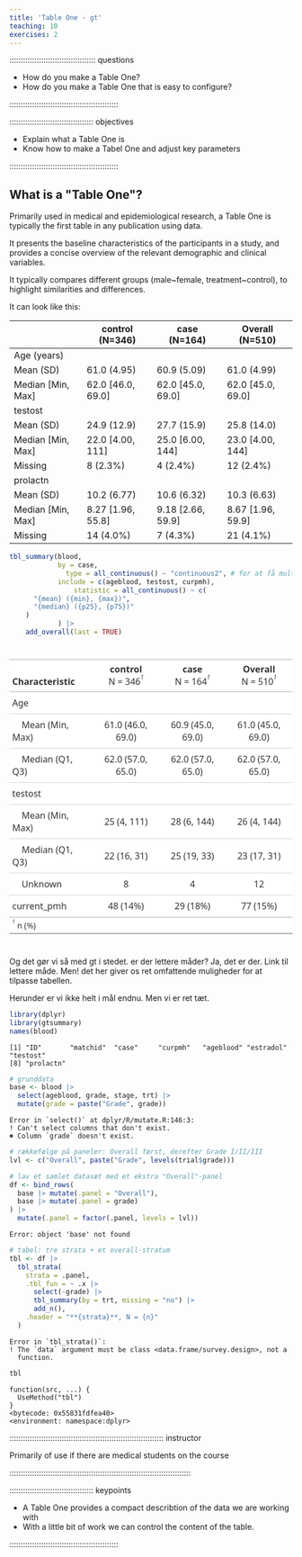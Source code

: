 ```yaml
---
title: 'Table One - gt'
teaching: 10
exercises: 2
---
```


:::::::::::::::::::::::::::::::::::::: questions 

- How do you make a Table One?
- How do you make a Table One that is easy to configure?

::::::::::::::::::::::::::::::::::::::::::::::::

::::::::::::::::::::::::::::::::::::: objectives

- Explain what a Table One is
- Know how to make a Tabel One and adjust key parameters


::::::::::::::::::::::::::::::::::::::::::::::::

## What is a "Table One"?

Primarily used in medical and epidemiological research,
a Table One is typically the first table in any publication
using data.

It presents the baseline characteristics of the participants
in a study, and provides a concise overview of the relevant
demographic and clinical variables.

It typically compares different groups (male~female, treatment~control), to highlight similarities and differences.





It can look like this:

<!--html_preserve--><div class="Rtable1"><table class="Rtable1">
<thead>
<tr>
<th class='rowlabel firstrow lastrow'></th>
<th class='firstrow lastrow'><span class='stratlabel'>control<br/><span class='stratn'>(N=346)</span></span></th>
<th class='firstrow lastrow'><span class='stratlabel'>case<br/><span class='stratn'>(N=164)</span></span></th>
<th class='firstrow lastrow'><span class='stratlabel'>Overall<br/><span class='stratn'>(N=510)</span></span></th>
</tr>
</thead>
<tbody>
<tr>
<td class='rowlabel firstrow'><span class='varlabel'>Age<span class='varunits'> (years)</span></span></td>
<td class='firstrow'></td>
<td class='firstrow'></td>
<td class='firstrow'></td>
</tr>
<tr>
<td class='rowlabel'>Mean (SD)</td>
<td>61.0 (4.95)</td>
<td>60.9 (5.09)</td>
<td>61.0 (4.99)</td>
</tr>
<tr>
<td class='rowlabel lastrow'>Median [Min, Max]</td>
<td class='lastrow'>62.0 [46.0, 69.0]</td>
<td class='lastrow'>62.0 [45.0, 69.0]</td>
<td class='lastrow'>62.0 [45.0, 69.0]</td>
</tr>
<tr>
<td class='rowlabel firstrow'><span class='varlabel'>testost</span></td>
<td class='firstrow'></td>
<td class='firstrow'></td>
<td class='firstrow'></td>
</tr>
<tr>
<td class='rowlabel'>Mean (SD)</td>
<td>24.9 (12.9)</td>
<td>27.7 (15.9)</td>
<td>25.8 (14.0)</td>
</tr>
<tr>
<td class='rowlabel'>Median [Min, Max]</td>
<td>22.0 [4.00, 111]</td>
<td>25.0 [6.00, 144]</td>
<td>23.0 [4.00, 144]</td>
</tr>
<tr>
<td class='rowlabel lastrow'>Missing</td>
<td class='lastrow'>8 (2.3%)</td>
<td class='lastrow'>4 (2.4%)</td>
<td class='lastrow'>12 (2.4%)</td>
</tr>
<tr>
<td class='rowlabel firstrow'><span class='varlabel'>prolactn</span></td>
<td class='firstrow'></td>
<td class='firstrow'></td>
<td class='firstrow'></td>
</tr>
<tr>
<td class='rowlabel'>Mean (SD)</td>
<td>10.2 (6.77)</td>
<td>10.6 (6.32)</td>
<td>10.3 (6.63)</td>
</tr>
<tr>
<td class='rowlabel'>Median [Min, Max]</td>
<td>8.27 [1.96, 55.8]</td>
<td>9.18 [2.66, 59.9]</td>
<td>8.67 [1.96, 59.9]</td>
</tr>
<tr>
<td class='rowlabel lastrow'>Missing</td>
<td class='lastrow'>14 (4.0%)</td>
<td class='lastrow'>7 (4.3%)</td>
<td class='lastrow'>21 (4.1%)</td>
</tr>
</tbody>
</table>
</div><!--/html_preserve-->




``` r
tbl_summary(blood, 
            by = case, 
              type = all_continuous() ~ "continuous2", # for at få multilinie summary stats
            include = c(ageblood, testost, curpmh),
                statistic = all_continuous() ~ c(
      "{mean} ({min}, {max})",
      "{median} ({p25}, {p75})"
    )
            ) |>
    add_overall(last = TRUE)
```

<!--html_preserve--><div id="soagszdslx" style="padding-left:0px;padding-right:0px;padding-top:10px;padding-bottom:10px;overflow-x:auto;overflow-y:auto;width:auto;height:auto;">
<style>#soagszdslx table {
  font-family: system-ui, 'Segoe UI', Roboto, Helvetica, Arial, sans-serif, 'Apple Color Emoji', 'Segoe UI Emoji', 'Segoe UI Symbol', 'Noto Color Emoji';
  -webkit-font-smoothing: antialiased;
  -moz-osx-font-smoothing: grayscale;
}

#soagszdslx thead, #soagszdslx tbody, #soagszdslx tfoot, #soagszdslx tr, #soagszdslx td, #soagszdslx th {
  border-style: none;
}

#soagszdslx p {
  margin: 0;
  padding: 0;
}

#soagszdslx .gt_table {
  display: table;
  border-collapse: collapse;
  line-height: normal;
  margin-left: auto;
  margin-right: auto;
  color: #333333;
  font-size: 16px;
  font-weight: normal;
  font-style: normal;
  background-color: #FFFFFF;
  width: auto;
  border-top-style: solid;
  border-top-width: 2px;
  border-top-color: #A8A8A8;
  border-right-style: none;
  border-right-width: 2px;
  border-right-color: #D3D3D3;
  border-bottom-style: solid;
  border-bottom-width: 2px;
  border-bottom-color: #A8A8A8;
  border-left-style: none;
  border-left-width: 2px;
  border-left-color: #D3D3D3;
}

#soagszdslx .gt_caption {
  padding-top: 4px;
  padding-bottom: 4px;
}

#soagszdslx .gt_title {
  color: #333333;
  font-size: 125%;
  font-weight: initial;
  padding-top: 4px;
  padding-bottom: 4px;
  padding-left: 5px;
  padding-right: 5px;
  border-bottom-color: #FFFFFF;
  border-bottom-width: 0;
}

#soagszdslx .gt_subtitle {
  color: #333333;
  font-size: 85%;
  font-weight: initial;
  padding-top: 3px;
  padding-bottom: 5px;
  padding-left: 5px;
  padding-right: 5px;
  border-top-color: #FFFFFF;
  border-top-width: 0;
}

#soagszdslx .gt_heading {
  background-color: #FFFFFF;
  text-align: center;
  border-bottom-color: #FFFFFF;
  border-left-style: none;
  border-left-width: 1px;
  border-left-color: #D3D3D3;
  border-right-style: none;
  border-right-width: 1px;
  border-right-color: #D3D3D3;
}

#soagszdslx .gt_bottom_border {
  border-bottom-style: solid;
  border-bottom-width: 2px;
  border-bottom-color: #D3D3D3;
}

#soagszdslx .gt_col_headings {
  border-top-style: solid;
  border-top-width: 2px;
  border-top-color: #D3D3D3;
  border-bottom-style: solid;
  border-bottom-width: 2px;
  border-bottom-color: #D3D3D3;
  border-left-style: none;
  border-left-width: 1px;
  border-left-color: #D3D3D3;
  border-right-style: none;
  border-right-width: 1px;
  border-right-color: #D3D3D3;
}

#soagszdslx .gt_col_heading {
  color: #333333;
  background-color: #FFFFFF;
  font-size: 100%;
  font-weight: normal;
  text-transform: inherit;
  border-left-style: none;
  border-left-width: 1px;
  border-left-color: #D3D3D3;
  border-right-style: none;
  border-right-width: 1px;
  border-right-color: #D3D3D3;
  vertical-align: bottom;
  padding-top: 5px;
  padding-bottom: 6px;
  padding-left: 5px;
  padding-right: 5px;
  overflow-x: hidden;
}

#soagszdslx .gt_column_spanner_outer {
  color: #333333;
  background-color: #FFFFFF;
  font-size: 100%;
  font-weight: normal;
  text-transform: inherit;
  padding-top: 0;
  padding-bottom: 0;
  padding-left: 4px;
  padding-right: 4px;
}

#soagszdslx .gt_column_spanner_outer:first-child {
  padding-left: 0;
}

#soagszdslx .gt_column_spanner_outer:last-child {
  padding-right: 0;
}

#soagszdslx .gt_column_spanner {
  border-bottom-style: solid;
  border-bottom-width: 2px;
  border-bottom-color: #D3D3D3;
  vertical-align: bottom;
  padding-top: 5px;
  padding-bottom: 5px;
  overflow-x: hidden;
  display: inline-block;
  width: 100%;
}

#soagszdslx .gt_spanner_row {
  border-bottom-style: hidden;
}

#soagszdslx .gt_group_heading {
  padding-top: 8px;
  padding-bottom: 8px;
  padding-left: 5px;
  padding-right: 5px;
  color: #333333;
  background-color: #FFFFFF;
  font-size: 100%;
  font-weight: initial;
  text-transform: inherit;
  border-top-style: solid;
  border-top-width: 2px;
  border-top-color: #D3D3D3;
  border-bottom-style: solid;
  border-bottom-width: 2px;
  border-bottom-color: #D3D3D3;
  border-left-style: none;
  border-left-width: 1px;
  border-left-color: #D3D3D3;
  border-right-style: none;
  border-right-width: 1px;
  border-right-color: #D3D3D3;
  vertical-align: middle;
  text-align: left;
}

#soagszdslx .gt_empty_group_heading {
  padding: 0.5px;
  color: #333333;
  background-color: #FFFFFF;
  font-size: 100%;
  font-weight: initial;
  border-top-style: solid;
  border-top-width: 2px;
  border-top-color: #D3D3D3;
  border-bottom-style: solid;
  border-bottom-width: 2px;
  border-bottom-color: #D3D3D3;
  vertical-align: middle;
}

#soagszdslx .gt_from_md > :first-child {
  margin-top: 0;
}

#soagszdslx .gt_from_md > :last-child {
  margin-bottom: 0;
}

#soagszdslx .gt_row {
  padding-top: 8px;
  padding-bottom: 8px;
  padding-left: 5px;
  padding-right: 5px;
  margin: 10px;
  border-top-style: solid;
  border-top-width: 1px;
  border-top-color: #D3D3D3;
  border-left-style: none;
  border-left-width: 1px;
  border-left-color: #D3D3D3;
  border-right-style: none;
  border-right-width: 1px;
  border-right-color: #D3D3D3;
  vertical-align: middle;
  overflow-x: hidden;
}

#soagszdslx .gt_stub {
  color: #333333;
  background-color: #FFFFFF;
  font-size: 100%;
  font-weight: initial;
  text-transform: inherit;
  border-right-style: solid;
  border-right-width: 2px;
  border-right-color: #D3D3D3;
  padding-left: 5px;
  padding-right: 5px;
}

#soagszdslx .gt_stub_row_group {
  color: #333333;
  background-color: #FFFFFF;
  font-size: 100%;
  font-weight: initial;
  text-transform: inherit;
  border-right-style: solid;
  border-right-width: 2px;
  border-right-color: #D3D3D3;
  padding-left: 5px;
  padding-right: 5px;
  vertical-align: top;
}

#soagszdslx .gt_row_group_first td {
  border-top-width: 2px;
}

#soagszdslx .gt_row_group_first th {
  border-top-width: 2px;
}

#soagszdslx .gt_summary_row {
  color: #333333;
  background-color: #FFFFFF;
  text-transform: inherit;
  padding-top: 8px;
  padding-bottom: 8px;
  padding-left: 5px;
  padding-right: 5px;
}

#soagszdslx .gt_first_summary_row {
  border-top-style: solid;
  border-top-color: #D3D3D3;
}

#soagszdslx .gt_first_summary_row.thick {
  border-top-width: 2px;
}

#soagszdslx .gt_last_summary_row {
  padding-top: 8px;
  padding-bottom: 8px;
  padding-left: 5px;
  padding-right: 5px;
  border-bottom-style: solid;
  border-bottom-width: 2px;
  border-bottom-color: #D3D3D3;
}

#soagszdslx .gt_grand_summary_row {
  color: #333333;
  background-color: #FFFFFF;
  text-transform: inherit;
  padding-top: 8px;
  padding-bottom: 8px;
  padding-left: 5px;
  padding-right: 5px;
}

#soagszdslx .gt_first_grand_summary_row {
  padding-top: 8px;
  padding-bottom: 8px;
  padding-left: 5px;
  padding-right: 5px;
  border-top-style: double;
  border-top-width: 6px;
  border-top-color: #D3D3D3;
}

#soagszdslx .gt_last_grand_summary_row_top {
  padding-top: 8px;
  padding-bottom: 8px;
  padding-left: 5px;
  padding-right: 5px;
  border-bottom-style: double;
  border-bottom-width: 6px;
  border-bottom-color: #D3D3D3;
}

#soagszdslx .gt_striped {
  background-color: rgba(128, 128, 128, 0.05);
}

#soagszdslx .gt_table_body {
  border-top-style: solid;
  border-top-width: 2px;
  border-top-color: #D3D3D3;
  border-bottom-style: solid;
  border-bottom-width: 2px;
  border-bottom-color: #D3D3D3;
}

#soagszdslx .gt_footnotes {
  color: #333333;
  background-color: #FFFFFF;
  border-bottom-style: none;
  border-bottom-width: 2px;
  border-bottom-color: #D3D3D3;
  border-left-style: none;
  border-left-width: 2px;
  border-left-color: #D3D3D3;
  border-right-style: none;
  border-right-width: 2px;
  border-right-color: #D3D3D3;
}

#soagszdslx .gt_footnote {
  margin: 0px;
  font-size: 90%;
  padding-top: 4px;
  padding-bottom: 4px;
  padding-left: 5px;
  padding-right: 5px;
}

#soagszdslx .gt_sourcenotes {
  color: #333333;
  background-color: #FFFFFF;
  border-bottom-style: none;
  border-bottom-width: 2px;
  border-bottom-color: #D3D3D3;
  border-left-style: none;
  border-left-width: 2px;
  border-left-color: #D3D3D3;
  border-right-style: none;
  border-right-width: 2px;
  border-right-color: #D3D3D3;
}

#soagszdslx .gt_sourcenote {
  font-size: 90%;
  padding-top: 4px;
  padding-bottom: 4px;
  padding-left: 5px;
  padding-right: 5px;
}

#soagszdslx .gt_left {
  text-align: left;
}

#soagszdslx .gt_center {
  text-align: center;
}

#soagszdslx .gt_right {
  text-align: right;
  font-variant-numeric: tabular-nums;
}

#soagszdslx .gt_font_normal {
  font-weight: normal;
}

#soagszdslx .gt_font_bold {
  font-weight: bold;
}

#soagszdslx .gt_font_italic {
  font-style: italic;
}

#soagszdslx .gt_super {
  font-size: 65%;
}

#soagszdslx .gt_footnote_marks {
  font-size: 75%;
  vertical-align: 0.4em;
  position: initial;
}

#soagszdslx .gt_asterisk {
  font-size: 100%;
  vertical-align: 0;
}

#soagszdslx .gt_indent_1 {
  text-indent: 5px;
}

#soagszdslx .gt_indent_2 {
  text-indent: 10px;
}

#soagszdslx .gt_indent_3 {
  text-indent: 15px;
}

#soagszdslx .gt_indent_4 {
  text-indent: 20px;
}

#soagszdslx .gt_indent_5 {
  text-indent: 25px;
}

#soagszdslx .katex-display {
  display: inline-flex !important;
  margin-bottom: 0.75em !important;
}

#soagszdslx div.Reactable > div.rt-table > div.rt-thead > div.rt-tr.rt-tr-group-header > div.rt-th-group:after {
  height: 0px !important;
}
</style>
<table class="gt_table" data-quarto-disable-processing="false" data-quarto-bootstrap="false">
  <thead>
    <tr class="gt_col_headings">
      <th class="gt_col_heading gt_columns_bottom_border gt_left" rowspan="1" colspan="1" scope="col" id="label"><span class='gt_from_md'><strong>Characteristic</strong></span></th>
      <th class="gt_col_heading gt_columns_bottom_border gt_center" rowspan="1" colspan="1" scope="col" id="stat_1"><span class='gt_from_md'><strong>control</strong><br />
N = 346</span><span class="gt_footnote_marks" style="white-space:nowrap;font-style:italic;font-weight:normal;line-height:0;"><sup>1</sup></span></th>
      <th class="gt_col_heading gt_columns_bottom_border gt_center" rowspan="1" colspan="1" scope="col" id="stat_2"><span class='gt_from_md'><strong>case</strong><br />
N = 164</span><span class="gt_footnote_marks" style="white-space:nowrap;font-style:italic;font-weight:normal;line-height:0;"><sup>1</sup></span></th>
      <th class="gt_col_heading gt_columns_bottom_border gt_center" rowspan="1" colspan="1" scope="col" id="stat_0"><span class='gt_from_md'><strong>Overall</strong><br />
N = 510</span><span class="gt_footnote_marks" style="white-space:nowrap;font-style:italic;font-weight:normal;line-height:0;"><sup>1</sup></span></th>
    </tr>
  </thead>
  <tbody class="gt_table_body">
    <tr><td headers="label" class="gt_row gt_left">Age</td>
<td headers="stat_1" class="gt_row gt_center"><br /></td>
<td headers="stat_2" class="gt_row gt_center"><br /></td>
<td headers="stat_0" class="gt_row gt_center"><br /></td></tr>
    <tr><td headers="label" class="gt_row gt_left">    Mean (Min, Max)</td>
<td headers="stat_1" class="gt_row gt_center">61.0 (46.0, 69.0)</td>
<td headers="stat_2" class="gt_row gt_center">60.9 (45.0, 69.0)</td>
<td headers="stat_0" class="gt_row gt_center">61.0 (45.0, 69.0)</td></tr>
    <tr><td headers="label" class="gt_row gt_left">    Median (Q1, Q3)</td>
<td headers="stat_1" class="gt_row gt_center">62.0 (57.0, 65.0)</td>
<td headers="stat_2" class="gt_row gt_center">62.0 (57.0, 65.0)</td>
<td headers="stat_0" class="gt_row gt_center">62.0 (57.0, 65.0)</td></tr>
    <tr><td headers="label" class="gt_row gt_left">testost</td>
<td headers="stat_1" class="gt_row gt_center"><br /></td>
<td headers="stat_2" class="gt_row gt_center"><br /></td>
<td headers="stat_0" class="gt_row gt_center"><br /></td></tr>
    <tr><td headers="label" class="gt_row gt_left">    Mean (Min, Max)</td>
<td headers="stat_1" class="gt_row gt_center">25 (4, 111)</td>
<td headers="stat_2" class="gt_row gt_center">28 (6, 144)</td>
<td headers="stat_0" class="gt_row gt_center">26 (4, 144)</td></tr>
    <tr><td headers="label" class="gt_row gt_left">    Median (Q1, Q3)</td>
<td headers="stat_1" class="gt_row gt_center">22 (16, 31)</td>
<td headers="stat_2" class="gt_row gt_center">25 (19, 33)</td>
<td headers="stat_0" class="gt_row gt_center">23 (17, 31)</td></tr>
    <tr><td headers="label" class="gt_row gt_left">    Unknown</td>
<td headers="stat_1" class="gt_row gt_center">8</td>
<td headers="stat_2" class="gt_row gt_center">4</td>
<td headers="stat_0" class="gt_row gt_center">12</td></tr>
    <tr><td headers="label" class="gt_row gt_left">current_pmh</td>
<td headers="stat_1" class="gt_row gt_center">48 (14%)</td>
<td headers="stat_2" class="gt_row gt_center">29 (18%)</td>
<td headers="stat_0" class="gt_row gt_center">77 (15%)</td></tr>
  </tbody>
  <tfoot>
    <tr class="gt_footnotes">
      <td class="gt_footnote" colspan="4"><span class="gt_footnote_marks" style="white-space:nowrap;font-style:italic;font-weight:normal;line-height:0;"><sup>1</sup></span> <span class='gt_from_md'>n (%)</span></td>
    </tr>
  </tfoot>
</table>
</div><!--/html_preserve-->

Og det gør vi så med gt i stedet.
er der lettere måder? Ja, det er der. Link til lettere måde. 
Men! det her giver os ret omfattende muligheder for at tilpasse tabellen.


Herunder er vi ikke helt i mål endnu. Men vi er ret tæt.


``` r
library(dplyr)
library(gtsummary)
names(blood)
```

``` output
[1] "ID"       "matchid"  "case"     "curpmh"   "ageblood" "estradol" "testost" 
[8] "prolactn"
```

``` r
# grunddata
base <- blood |>
  select(ageblood, grade, stage, trt) |>
  mutate(grade = paste("Grade", grade))
```

``` error
Error in `select()` at dplyr/R/mutate.R:146:3:
! Can't select columns that don't exist.
✖ Column `grade` doesn't exist.
```

``` r
# rækkefølge på paneler: Overall først, derefter Grade I/II/III
lvl <- c("Overall", paste("Grade", levels(trial$grade)))

# lav et samlet datasæt med et ekstra "Overall"-panel
df <- bind_rows(
  base |> mutate(.panel = "Overall"),
  base |> mutate(.panel = grade)
) |>
  mutate(.panel = factor(.panel, levels = lvl))
```

``` error
Error: object 'base' not found
```

``` r
# tabel: tre strata + et overall-stratum
tbl <- df |>
  tbl_strata(
    strata = .panel,
    .tbl_fun = ~ .x |>
      select(-grade) |> 
      tbl_summary(by = trt, missing = "no") |>
      add_n(),
    .header = "**{strata}**, N = {n}"
  )
```

``` error
Error in `tbl_strata()`:
! The `data` argument must be class <data.frame/survey.design>, not a
  function.
```

``` r
tbl
```

``` output
function(src, ...) {
  UseMethod("tbl")
}
<bytecode: 0x55831fdfea40>
<environment: namespace:dplyr>
```

:::::::::::::::::::::::::::::::::::::::::::::::::::::::::::::::::::: instructor

Primarily of use if there are medical students on the course

::::::::::::::::::::::::::::::::::::::::::::::::::::::::::::::::::::::::::::::::


::::::::::::::::::::::::::::::::::::: keypoints 

- A Table One provides a compact describtion of the data we are working with
- With a little bit of work we can control the content of the table.

::::::::::::::::::::::::::::::::::::::::::::::::

